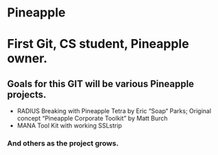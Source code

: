 # Pineapple

# First Git, CS student, Pineapple owner.

<h2>Goals for this GIT will be various Pineapple projects.</h2>

<ul>
<li>RADIUS Breaking with Pineapple Tetra by Eric “Soap“ Parks; Original concept “Pineapple Corporate Toolkit” by Matt Burch</li>
<li>MANA Tool Kit with working SSLstrip</li></ul>
<h3>And others as the project grows.</h3>
